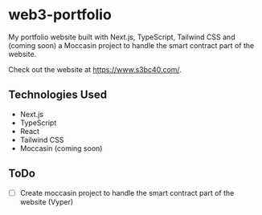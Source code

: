 # web3-portfolio

My portfolio website built with Next.js, TypeScript, Tailwind CSS and (coming soon) a Moccasin project to handle the smart contract part of the website.

Check out the website at https://www.s3bc40.com/.

## Technologies Used

- Next.js
- TypeScript
- React
- Tailwind CSS
- Moccasin (coming soon)

## ToDo

- [ ] Create moccasin project to handle the smart contract part of the website (Vyper)
